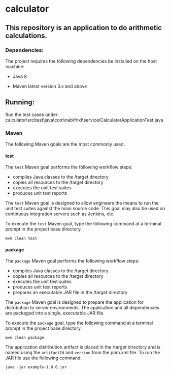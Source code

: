 # calculator
## This repository is an application to do arithmetic calculations.

### Dependencies:

The project requires the following dependencies be installed on the host machine:
* Java 8

* Maven latest version 3.x and above

## Running:

Run the test cases under:
calculator\src\test\java\com\nab\fnxl\service\CalculatorApplicationTest.java

### Maven

The following Maven goals are the most commonly used.

#### test

The `test` Maven goal performs the following workflow steps:

* compiles Java classes to the /target directory
* copies all resources to the /target directory
* executes the unit test suites
* produces unit test reports

The `test` Maven goal is designed to allow engineers the means to run the unit test suites against the main source code.  This goal may also be used on continuous integration servers such as Jenkins, etc.

To execute the `test` Maven goal, type the following command at a terminal prompt in the project base directory.

```
mvn clean test
```

#### package

The `package` Maven goal performs the following workflow steps:

* compiles Java classes to the /target directory
* copies all resources to the /target directory
* executes the unit test suites
* produces unit test reports
* prepares an executable JAR file in the /target directory

The `package` Maven goal is designed to prepare the application for distribution to server environments.  The application and all dependencies are packaged into a single, executable JAR file.

To execute the `package` goal, type the following command at a terminal prompt in the project base directory.

```
mvn clean package
```

The application distribution artifact is placed in the /target directory and is named using the `artifactId` and `version` from the pom.xml file.  To run the JAR file use the following command:

```
java -jar example-1.0.0.jar
```